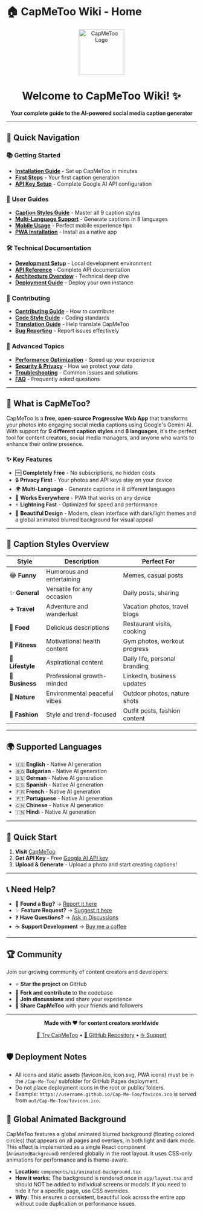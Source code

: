 # 🏠 CapMeToo Wiki - Home

<div align="center">
  <img src="https://raw.githubusercontent.com/YOUR-USERNAME/capmetoo/main/public/icon-192x192.png" alt="CapMeToo Logo" width="120" height="120">
  
  # Welcome to CapMeToo Wiki! ✨
  
  **Your complete guide to the AI-powered social media caption generator**
</div>

---

## 🚀 Quick Navigation

### 📚 **Getting Started**

- **[Installation Guide](Installation-Guide)** - Set up CapMeToo in minutes
- **[First Steps](First-Steps)** - Your first caption generation
- **[API Key Setup](API-Key-Setup)** - Complete Google AI API configuration

### 🎯 **User Guides**

- **[Caption Styles Guide](Caption-Styles-Guide)** - Master all 9 caption styles
- **[Multi-Language Support](Multi-Language-Support)** - Generate captions in 8 languages
- **[Mobile Usage](Mobile-Usage)** - Perfect mobile experience tips
- **[PWA Installation](PWA-Installation)** - Install as a native app

### 🛠️ **Technical Documentation**

- **[Development Setup](Development-Setup)** - Local development environment
- **[API Reference](API-Reference)** - Complete API documentation
- **[Architecture Overview](Architecture-Overview)** - Technical deep dive
- **[Deployment Guide](Deployment-Guide)** - Deploy your own instance

### 🤝 **Contributing**

- **[Contributing Guide](Contributing-Guide)** - How to contribute
- **[Code Style Guide](Code-Style-Guide)** - Coding standards
- **[Translation Guide](Translation-Guide)** - Help translate CapMeToo
- **[Bug Reporting](Bug-Reporting)** - Report issues effectively

### 🔧 **Advanced Topics**

- **[Performance Optimization](Performance-Optimization)** - Speed up your experience
- **[Security & Privacy](Security-Privacy)** - How we protect your data
- **[Troubleshooting](Troubleshooting)** - Common issues and solutions
- **[FAQ](FAQ)** - Frequently asked questions

---

## 🌟 What is CapMeToo?

CapMeToo is a **free, open-source Progressive Web App** that transforms your photos into engaging social media captions using Google's Gemini AI. With support for **9 different caption styles** and **8 languages**, it's the perfect tool for content creators, social media managers, and anyone who wants to enhance their online presence.

### ✨ Key Features

- 🆓 **Completely Free** - No subscriptions, no hidden costs
- 🔒 **Privacy First** - Your photos and API keys stay on your device
- 🌍 **Multi-Language** - Generate captions in 8 different languages
- 📱 **Works Everywhere** - PWA that works on any device
- ⚡ **Lightning Fast** - Optimized for speed and performance
- 🎨 **Beautiful Design** - Modern, clean interface with dark/light themes and a global animated blurred background for visual appeal

---

## 🎯 Caption Styles Overview

| Style            | Description                  | Perfect For                   |
| ---------------- | ---------------------------- | ----------------------------- |
| 😂 **Funny**     | Humorous and entertaining    | Memes, casual posts           |
| ✨ **General**   | Versatile for any occasion   | Daily posts, sharing          |
| ✈️ **Travel**    | Adventure and wanderlust     | Vacation photos, travel blogs |
| 🍕 **Food**      | Delicious descriptions       | Restaurant visits, cooking    |
| 💪 **Fitness**   | Motivational health content  | Gym photos, workout progress  |
| 🌟 **Lifestyle** | Aspirational content         | Daily life, personal branding |
| 💼 **Business**  | Professional growth-minded   | LinkedIn, business updates    |
| 🌿 **Nature**    | Environmental peaceful vibes | Outdoor photos, nature shots  |
| 👗 **Fashion**   | Style and trend-focused      | Outfit posts, fashion content |

---

## 🌍 Supported Languages

- 🇺🇸 **English** - Native AI generation
- 🇧🇬 **Bulgarian** - Native AI generation
- 🇩🇪 **German** - Native AI generation
- 🇪🇸 **Spanish** - Native AI generation
- 🇫🇷 **French** - Native AI generation
- 🇵🇹 **Portuguese** - Native AI generation
- 🇨🇳 **Chinese** - Native AI generation
- 🇮🇳 **Hindi** - Native AI generation

---

## 🚀 Quick Start

1. **Visit** [CapMeToo](https://YOUR-USERNAME.github.io/capmetoo)
2. **Get API Key** - Free [Google AI API key](https://aistudio.google.com/app/apikey)
3. **Upload & Generate** - Upload a photo and start creating captions!

---

## 📞 Need Help?

- 🐛 **Found a Bug?** → [Report it here](https://github.com/YOUR-USERNAME/capmetoo/issues/new?template=bug_report.md)
- ✨ **Feature Request?** → [Suggest it here](https://github.com/YOUR-USERNAME/capmetoo/issues/new?template=feature_request.md)
- ❓ **Have Questions?** → [Ask in Discussions](https://github.com/YOUR-USERNAME/capmetoo/discussions)
- ☕ **Support Development** → [Buy me a coffee](https://buymeacoffee.com/simeontsvetanov)

---

## 🏆 Community

Join our growing community of content creators and developers:

- ⭐ **Star the project** on GitHub
- 🍴 **Fork and contribute** to the codebase
- 💬 **Join discussions** and share your experience
- 📢 **Share CapMeToo** with your friends and followers

---

<div align="center">
  <p><strong>Made with ❤️ for content creators worldwide</strong></p>
  <p>
    <a href="https://YOUR-USERNAME.github.io/capmetoo">🚀 Try CapMeToo</a> •
    <a href="https://github.com/YOUR-USERNAME/capmetoo">📁 GitHub Repository</a> •
    <a href="https://buymeacoffee.com/simeontsvetanov">☕ Support</a>
  </p>
</div>

## 🛡️ Deployment Notes

- All icons and static assets (favicon.ico, icon.svg, PWA icons) must be in the `/Cap-Me-Too/` subfolder for GitHub Pages deployment.
- Do not place deployment icons in the root or public/ folders.
- Example: `https://username.github.io/Cap-Me-Too/favicon.ico` is served from `out/Cap-Me-Too/favicon.ico`.

## 🌈 Global Animated Background

CapMeToo features a global animated blurred background (floating colored circles) that appears on all pages and overlays, in both light and dark mode. This effect is implemented as a single React component (`AnimatedBackground`) rendered globally in the root layout. It uses CSS-only animations for performance and is theme-aware.

- **Location:** `components/ui/animated-background.tsx`
- **How it works:** The background is rendered once in `app/layout.tsx` and should NOT be added to individual screens or modals. If you need to hide it for a specific page, use CSS overrides.
- **Why:** This ensures a consistent, beautiful look across the entire app without code duplication or performance issues.
